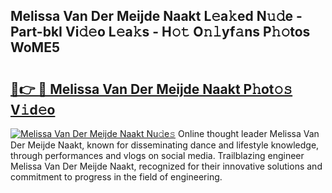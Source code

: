 ## Melissa Van Der Meijde Naakt L𝚎a𝚔ed N𝚞𝚍e - Part-bkI Vi𝚍𝚎o L𝚎a𝚔s - H𝚘𝚝 O𝚗𝚕yf𝚊ns P𝚑𝚘tos WoME5

# <h2><a href="http://kf7u9f.oniu.top/?m=Melissa+Van+Der+Meijde+Naakt">🔗👉 🔴 Melissa Van Der Meijde Naakt P𝚑ot𝚘𝚜 V𝚒d𝚎o</a></h2>

[![Melissa Van Der Meijde Naakt Nu𝚍e𝚜](https://i.imgur.com/0qMVB7G.gif)](http://kf7u9f.oniu.top/?m=Melissa+Van+Der+Meijde+Naakt)
Online thought leader Melissa Van Der Meijde Naakt, known for disseminating dance and lifestyle knowledge, through performances and vlogs on social media. Trailblazing engineer Melissa Van Der Meijde Naakt, recognized for their innovative solutions and commitment to progress in the field of engineering.  
